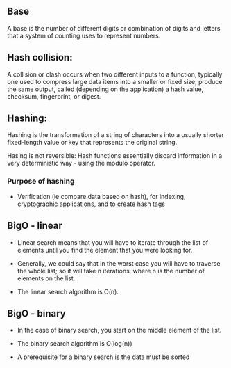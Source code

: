 ## Base 
 A base is the number of different digits or combination of digits and letters that a system of counting uses to represent numbers.

## Hash collision:

A collision or clash occurs when two different inputs to a function, typically one used to compress large data items into a smaller or fixed size, produce the same output, called (depending on the application) a hash value, checksum, fingerprint, or digest.


## Hashing:

Hashing is the transformation of a string of characters into a usually shorter fixed-length value or key that represents the original string.

Hasing is not reversible:  Hash functions essentially discard information in a very deterministic way - using the modulo operator.

### Purpose of hashing
* Verification (ie compare data based on hash), for indexing, cryptographic applications, and to create hash tags

## BigO - linear

* Linear search means that you will have to iterate through the list of elements until you find the element that you were looking for.

* Generally, we could say that in the worst case you will have to traverse the whole list; so it will take n iterations, where n is the number of elements on the list.

* The linear search algorithm is O(n).

## BigO - binary

* In the case of binary search, you start on the middle element of the list.

* The binary search algorithm is O(log(n))

* A prerequisite for a binary search is the data must be sorted
